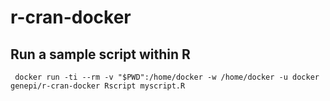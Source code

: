 # r-cran-docker

## Run a sample script within R

     docker run -ti --rm -v "$PWD":/home/docker -w /home/docker -u docker genepi/r-cran-docker Rscript myscript.R
